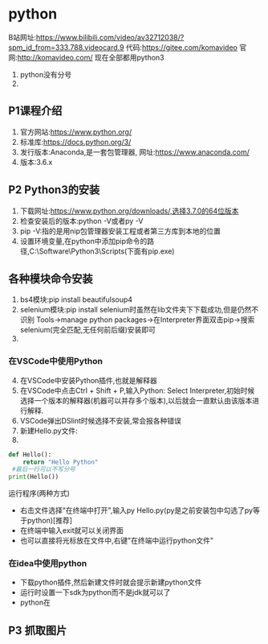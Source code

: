 # python
B站网址:https://www.bilibili.com/video/av32712038/?spm_id_from=333.788.videocard.9
代码:https://gitee.com/komavideo
官网:http://komavideo.com/
现在全部都用python3
1. python没有分号
2. 
## P1课程介绍
1. 官方网站:https://www.python.org/
2. 标准库:https://docs.python.org/3/
3. 发行版本:Anaconda,是一套包管理器,
    网址:https://www.anaconda.com/
4. 版本:3.6.x
## P2 Python3的安装
1. 下载网址:https://www.python.org/downloads/,选择3.7.0的64位版本
2. 检查安装后的版本:python -V或者py -V
3. pip -V:指的是用nip包管理器安装工程或者第三方库到本地的位置
4. 设置环境变量,在python中添加pip命令的路径,C:\Software\Python3\Scripts(下面有pip.exe)
## 各种模块命令安装
1. bs4模块:pip install beautifulsoup4
2. selenium模块:pip install selenium时虽然在lib文件夹下下载成功,但是仍然不识别
Tools->manage python packages->在Interpreter界面双击pip->搜索selenium(完全匹配,无任何前后缀)安装即可
3. 

### 在VSCode中使用Python
4. 在VSCode中安装Python插件,也就是解释器
5. 在VSCode中点击Ctrl + Shift + P,输入Python: Select Interpreter,初始时候选择一个版本的解释器(机器可以并存多个版本),以后就会一直默认由该版本进行解释.
6. VSCode弹出DSlint时候选择不安装,常会报各种错误
7. 新建Hello.py文件:
8. 
```python
def Hello():
    return "Hello Python"
 #最后一行可以不写分号
print(Hello())
```
运行程序(两种方式)
- 右击文件选择"在终端中打开",输入py Hello.py(py是之前安装包中勾选了py等于python)[推荐]
- 在终端中输入exit就可以关闭界面
- 也可以直接将光标放在文件中,右键"在终端中运行python文件"
### 在idea中使用python
- 下载python插件,然后新建文件时就会提示新建python文件
- 运行时设置一下sdk为python而不是jdk就可以了
- python在
## P3 抓取图片






















